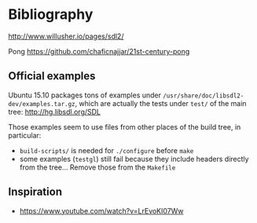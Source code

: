 # Bibliography

<http://www.willusher.io/pages/sdl2/>

Pong <https://github.com/chaficnajjar/21st-century-pong>

## Official examples

Ubuntu 15.10 packages tons of examples under `/usr/share/doc/libsdl2-dev/examples.tar.gz`, which are actually the tests under `test/` of the main tree: <http://hg.libsdl.org/SDL>

Those examples seem to use files from other places of the build tree, in particular:

- `build-scripts/` is needed for `./configure` before `make`
- some examples (`testgl`) still fail because they include headers directly from the tree... Remove those from the `Makefile`

## Inspiration

- <https://www.youtube.com/watch?v=LrEvoKI07Ww>
